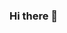 ### Hi there 👋

<!--
**udit735/udit735** is a ✨ _special_ ✨ repository because its `README.md` (this file) appears on your GitHub profile.

Here are some ideas to get you started:

- 🌱 I’m currently learning data analytics
- 👯 I’m looking to collaborate on projects
- 📫 How to reach me: Drop a line at udit.99gupta@gmail.com
-->
